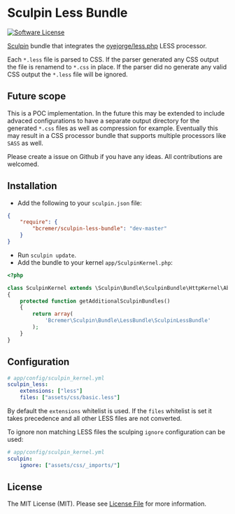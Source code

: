 # Sculpin Less Bundle

[![Software License](https://img.shields.io/badge/license-MIT-brightgreen.svg?style=flat-square)](LICENSE)

[Sculpin](http://sculpin.io) bundle that integrates the [oyejorge/less.php](https://github.com/oyejorge/less.php) LESS processor.

Each `*.less` file is parsed to CSS. 
If the parser generated any CSS output the file is renamend to `*.css` in place. 
If the parser did no generate any valid CSS output the `*.less` file will be ignored. 

## Future scope
This is a POC implementation. In the future this may be extended to include advaced configurations to have a separate output directory for the generated `*.css` files as well as compression for example.
Eventually this may result in a CSS processor bundle that supports multiple processors like `SASS` as well.  

Please create a issue on Github if you have any ideas. All contributions are welcomed.


## Installation

* Add the following to your `sculpin.json` file:

```json
{
    "require": {
        "bcremer/sculpin-less-bundle": "dev-master"
    }
}
```

* Run `sculpin update`.
* Add the bundle to your kernel `app/SculpinKernel.php`:

```php
<?php

class SculpinKernel extends \Sculpin\Bundle\SculpinBundle\HttpKernel\AbstractKernel
{
    protected function getAdditionalSculpinBundles()
    {
        return array(
            'Bcremer\Sculpin\Bundle\LessBundle\SculpinLessBundle'
        );
    }
}
```

## Configuration

```yaml
# app/config/sculpin_kernel.yml
sculpin_less:
    extensions: ["less"]
    files: ["assets/css/basic.less"]
```

By default the `extensions` whitelist is used. If the `files` whitelist is set it takes precedence and all other LESS files are not converted.

To ignore non matching LESS files the sculping `ignore` configuration can be used:

```yaml
# app/config/sculpin_kernel.yml
sculpin:
    ignore: ["assets/css/_imports/"]
```

## License

The MIT License (MIT). Please see [License File](LICENSE) for more information.
